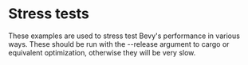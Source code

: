 # Stress tests

These examples are used to stress test Bevy's performance in various ways. These should be run with the --release argument to cargo or equivalent optimization, otherwise they will be very slow.
